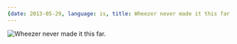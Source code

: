 ```yaml
---
{date: 2013-05-29, language: is, title: Wheezer never made it this far., tumblr_id: 51676538108}
---
```


![Wheezer never made it this far.](img/2013-05-29-wheezer-never-made-it-this-far.jpg)

